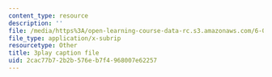 ```yaml
---
content_type: resource
description: ''
file: /media/https%3A/open-learning-course-data-rc.s3.amazonaws.com/6-004-computation-structures-spring-2017/2cac77b72b2b576eb7f4968007e62257_ckZo366TWGk.vtt
file_type: application/x-subrip
resourcetype: Other
title: 3play caption file
uid: 2cac77b7-2b2b-576e-b7f4-968007e62257
---
```

